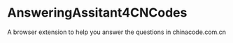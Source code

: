 # AnsweringAssitant4CNCodes
A browser extension to help you answer the questions in chinacode.com.cn
